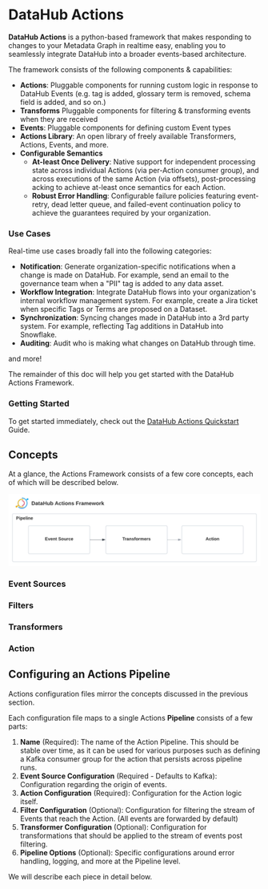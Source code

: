 # DataHub Actions

**DataHub Actions** is a python-based framework that makes responding to changes to your Metadata Graph in
realtime easy, enabling you to seamlessly integrate DataHub into a broader events-based architecture.

The framework consists of the following components & capabilities: 

- **Actions**: Pluggable components for running custom logic in response to DataHub Events (e.g. tag is added, glossary term is removed, schema field is added, and so on.)
- **Transforms** Pluggable components for filtering & transforming events when they are received
- **Events**: Pluggable components for defining custom Event types
- **Actions Library**: An open library of freely available Transformers, Actions, Events, and more.
- **Configurable Semantics** 
    - **At-least Once Delivery**: Native support for independent processing state across individual Actions (via per-Action consumer group),
      and across executions of the same Action (via offsets), post-processing acking to achieve at-least once semantics for each Action.
    - **Robust Error Handling**: Configurable failure policies featuring event-retry, dead letter queue, and failed-event continuation policy
      to achieve the guarantees required by your organization.
  

### Use Cases

Real-time use cases broadly fall into the following categories:

- **Notification**: Generate organization-specific notifications when a change is made on DataHub. For example, send an email to the governance team when a "PII" tag is added to any data asset.
- **Workflow Integration**: Integrate DataHub flows into your organization's internal workflow management system. For example, create a Jira ticket when specific Tags or Terms are proposed on a Dataset.
- **Synchronization**: Syncing changes made in DataHub into a 3rd party system. For example, reflecting Tag additions in DataHub into Snowflake.
- **Auditing**: Audit who is making what changes on DataHub through time. 

and more!

The remainder of this doc will help you get started with the DataHub Actions Framework.

### Getting Started

To get started immediately, check out the [DataHub Actions Quickstart](./quickstart.md) Guide. 

## Concepts

At a glance, the Actions Framework consists of a few core concepts, each of which will be described below.

![](./imgs/actions.png)

### Event Sources

### Filters

### Transformers

### Action


## Configuring an Actions Pipeline

Actions configuration files mirror the concepts discussed in the previous section.

Each configuration file maps to a single Actions **Pipeline** consists of a few parts:

1. **Name** (Required): The name of the Action Pipeline. This should be stable over time, as it can be used for various purposes
   such as defining a Kafka consumer group for the action that persists across pipeline runs. 
2. **Event Source Configuration** (Required - Defaults to Kafka): Configuration regarding the origin of events.
3. **Action Configuration** (Required): Configuration for the Action logic itself.
4. **Filter Configuration** (Optional): Configuration for filtering the stream of Events that reach the Action. (All events are forwarded by default)
5. **Transformer Configuration** (Optional): Configuration for transformations that should be applied to the stream of events post filtering.
6. **Pipeline Options** (Optional): Specific configurations around error handling, logging, and more at the Pipeline level.

We will describe each piece in detail below. 


